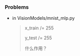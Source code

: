 ### Problems

- in VisionModels/mnist_mlp.py 

  > x_train /= 255
  >
  > y_test /= 255 
  >
  > 什么作用？
